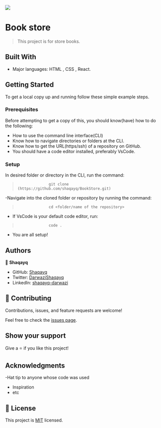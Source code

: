 ![](https://img.shields.io/badge/Microverse-blueviolet)

# Book store

> This project is for store books.


## Built With

- Major languages: HTML , CSS , React.

<!-- ## Live Demo
[Live Demo Link]() -->

## Getting Started

To get a local copy up and running follow these simple example steps.

### Prerequisites
Before attempting to get a copy of this, you should know(have) how to do the following:
- How to use the command line interface(CLI)
- Know how to navigate directories or folders at the CLI.
- Know how to get the URL(https/ssh) of a repository on GitHub.
- You should have a code editor installed, preferably VsCode.

### Setup
 In desired folder or directory in the CLI, run the command:
>                   git clone (https://github.com/shaqayq/BookStore.git)
-Navigate into the cloned folder or repository by running the command:
>                   cd <folder/name of the repository>
- If VsCode is your default code editor, run:
>                   code .
- You are all setup!



## Authors

👤 **Shaqayq**

- GitHub: [Shaqayq](https://github.com/Shaqayq)
- Twitter: [DarwaziShaqayq](https://twitter.com/DarwaziShaqayq)
- LinkedIn:  [shaqayq-darwazi](https://www.linkedin.com/in/shaqayq-darwazi-0a7487233/)





## 🤝 Contributing

Contributions, issues, and feature requests are welcome!

Feel free to check the [issues page](../../issues/).

## Show your support

Give a ⭐️ if you like this project!

## Acknowledgments

-Hat tip to anyone whose code was used
- Inspiration
- etc
## 📝 License

This project is [MIT](./MIT.md) licensed.